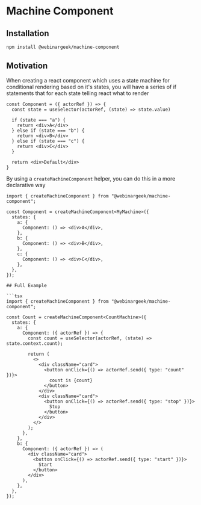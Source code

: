 # Machine Component

## Installation

```bash
npm install @webinargeek/machine-component
```

## Motivation

When creating a react component which uses a state machine for conditional rendering based on it's states, you will have a series of if statements that for each state telling react what to render

```tsx
const Component = ({ actorRef }) => {
  const state = useSelector(actorRef, (state) => state.value)

  if (state === "a") {
    return <div>A</div>
  } else if (state === "b") {
    return <div>B</div>
  } else if (state === "c") {
    return <div>C</div>
  }

  return <div>Default</div>
}
```

By using a `createMachineComponent` helper, you can do this in a more declarative way

````tsx
import { createMachineComponent } from "@webinargeek/machine-component";

const Component = createMachineComponent<MyMachine>({
  states: {
    a: {
      Component: () => <div>A</div>,
    },
    b: {
      Component: () => <div>B</div>,
    },
    c: {
      Component: () => <div>C</div>,
    },
  },
});

## Full Example

```tsx
import { createMachineComponent } from "@webinargeek/machine-component";

const Count = createMachineComponent<CountMachine>({
  states: {
    a: {
      Component: ({ actorRef }) => {
        const count = useSelector(actorRef, (state) => state.context.count);

        return (
          <>
            <div className="card">
              <button onClick={() => actorRef.send({ type: "count" })}>
                count is {count}
              </button>
            </div>
            <div className="card">
              <button onClick={() => actorRef.send({ type: "stop" })}>
                Stop
              </button>
            </div>
          </>
        );
      },
    },
    b: {
      Component: ({ actorRef }) => (
        <div className="card">
          <button onClick={() => actorRef.send({ type: "start" })}>
            Start
          </button>
        </div>
      ),
    },
  },
});
````
